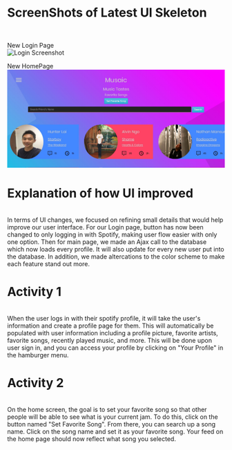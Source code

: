 <h1>ScreenShots of Latest UI Skeleton</h1> </br>

New Login Page</br>
![Login Screenshot](hhttps://github.com/AlvinNgo123/musaic/blob/master/images/m5images/NewLogin.JPG)

New HomePage</br>
![HomePage Screenshot](https://github.com/AlvinNgo123/musaic/blob/master/images/m5images/MainPage.JPG)

<h1>Explanation of how UI improved</h1></br>
In terms of UI changes, we focused on refining small details that would help improve our user interface. For our Login page, button has now been changed to only logging in with Spotify, making user flow easier with only one option. Then for main page, we made an Ajax call to the database which now loads every profile. It will also update for every new user put into the database. In addition, we made altercations to the color scheme to make each feature stand out more.

<h1>Activity 1</h1></br>
When the user logs in with their spotify profile, it will take the user's information and create a profile page for them.  This will automatically be populated with user information including a profile picture, favorite artists, favorite songs, recently played music, and more.  This will be done upon user sign in, and you can access your profile by clicking on "Your Profile" in the hamburger menu.

<h1>Activity 2</h1></br>
On the home screen, the goal is to set your favorite song so that other people will be able to see what is your current jam. To do this, click on the button named "Set Favorite Song". From there, you can search up a song name. Click on the song name and set it as your favorite song. Your feed on the home page should now reflect what song you selected.

